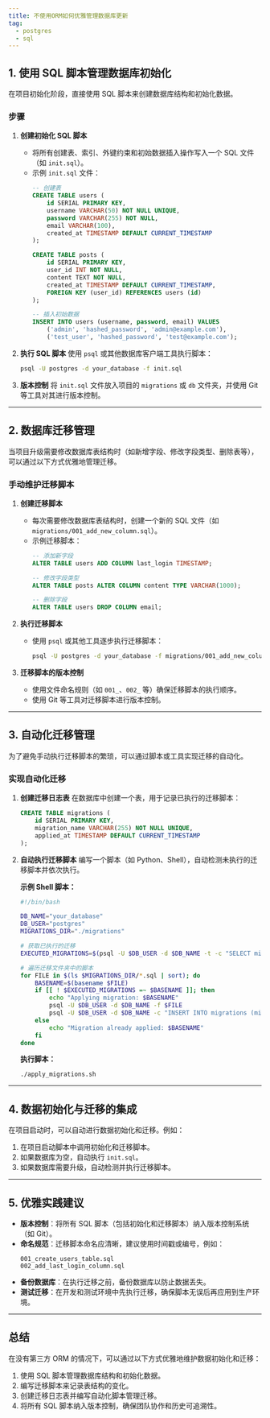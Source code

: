 ```yaml
---
title: 不使用ORM如何优雅管理数据库更新
tag: 
  - postgres
  - sql
---
```


## **1. 使用 SQL 脚本管理数据库初始化**
在项目初始化阶段，直接使用 SQL 脚本来创建数据库结构和初始化数据。

### **步骤**
1. **创建初始化 SQL 脚本**
   - 将所有创建表、索引、外键约束和初始数据插入操作写入一个 SQL 文件（如 `init.sql`）。
   - 示例 `init.sql` 文件：
     ```sql
     -- 创建表
     CREATE TABLE users (
         id SERIAL PRIMARY KEY,
         username VARCHAR(50) NOT NULL UNIQUE,
         password VARCHAR(255) NOT NULL,
         email VARCHAR(100),
         created_at TIMESTAMP DEFAULT CURRENT_TIMESTAMP
     );

     CREATE TABLE posts (
         id SERIAL PRIMARY KEY,
         user_id INT NOT NULL,
         content TEXT NOT NULL,
         created_at TIMESTAMP DEFAULT CURRENT_TIMESTAMP,
         FOREIGN KEY (user_id) REFERENCES users (id)
     );

     -- 插入初始数据
     INSERT INTO users (username, password, email) VALUES
         ('admin', 'hashed_password', 'admin@example.com'),
         ('test_user', 'hashed_password', 'test@example.com');
     ```

2. **执行 SQL 脚本**
   使用 `psql` 或其他数据库客户端工具执行脚本：
   ```bash
   psql -U postgres -d your_database -f init.sql
   ```

3. **版本控制**
   将 `init.sql` 文件放入项目的 `migrations` 或 `db` 文件夹，并使用 Git 等工具对其进行版本控制。

---

## **2. 数据库迁移管理**
当项目升级需要修改数据库表结构时（如新增字段、修改字段类型、删除表等），可以通过以下方式优雅地管理迁移。

### **手动维护迁移脚本**
1. **创建迁移脚本**
   - 每次需要修改数据库表结构时，创建一个新的 SQL 文件（如 `migrations/001_add_new_column.sql`）。
   - 示例迁移脚本：
     ```sql
     -- 添加新字段
     ALTER TABLE users ADD COLUMN last_login TIMESTAMP;

     -- 修改字段类型
     ALTER TABLE posts ALTER COLUMN content TYPE VARCHAR(1000);

     -- 删除字段
     ALTER TABLE users DROP COLUMN email;
     ```

2. **执行迁移脚本**
   - 使用 `psql` 或其他工具逐步执行迁移脚本：
     ```bash
     psql -U postgres -d your_database -f migrations/001_add_new_column.sql
     ```

3. **迁移脚本的版本控制**
   - 使用文件命名规则（如 `001_`、`002_` 等）确保迁移脚本的执行顺序。
   - 使用 Git 等工具对迁移脚本进行版本控制。

---

## **3. 自动化迁移管理**
为了避免手动执行迁移脚本的繁琐，可以通过脚本或工具实现迁移的自动化。

### **实现自动化迁移**
1. **创建迁移日志表**
   在数据库中创建一个表，用于记录已执行的迁移脚本：
   ```sql
   CREATE TABLE migrations (
       id SERIAL PRIMARY KEY,
       migration_name VARCHAR(255) NOT NULL UNIQUE,
       applied_at TIMESTAMP DEFAULT CURRENT_TIMESTAMP
   );
   ```

2. **自动执行迁移脚本**
   编写一个脚本（如 Python、Shell），自动检测未执行的迁移脚本并依次执行。

   **示例 Shell 脚本：**
   ```bash
   #!/bin/bash

   DB_NAME="your_database"
   DB_USER="postgres"
   MIGRATIONS_DIR="./migrations"

   # 获取已执行的迁移
   EXECUTED_MIGRATIONS=$(psql -U $DB_USER -d $DB_NAME -t -c "SELECT migration_name FROM migrations")

   # 遍历迁移文件夹中的脚本
   for FILE in $(ls $MIGRATIONS_DIR/*.sql | sort); do
       BASENAME=$(basename $FILE)
       if [[ ! $EXECUTED_MIGRATIONS =~ $BASENAME ]]; then
           echo "Applying migration: $BASENAME"
           psql -U $DB_USER -d $DB_NAME -f $FILE
           psql -U $DB_USER -d $DB_NAME -c "INSERT INTO migrations (migration_name) VALUES ('$BASENAME')"
       else
           echo "Migration already applied: $BASENAME"
       fi
   done
   ```

   **执行脚本：**
   ```bash
   ./apply_migrations.sh
   ```

---

## **4. 数据初始化与迁移的集成**
在项目启动时，可以自动进行数据初始化和迁移。例如：
1. 在项目启动脚本中调用初始化和迁移脚本。
2. 如果数据库为空，自动执行 `init.sql`。
3. 如果数据库需要升级，自动检测并执行迁移脚本。

---

## **5. 优雅实践建议**
- **版本控制**：将所有 SQL 脚本（包括初始化和迁移脚本）纳入版本控制系统（如 Git）。
- **命名规范**：迁移脚本命名应清晰，建议使用时间戳或编号，例如：
  ```
  001_create_users_table.sql
  002_add_last_login_column.sql
  ```
- **备份数据库**：在执行迁移之前，备份数据库以防止数据丢失。
- **测试迁移**：在开发和测试环境中先执行迁移，确保脚本无误后再应用到生产环境。

---

## **总结**
在没有第三方 ORM 的情况下，可以通过以下方式优雅地维护数据初始化和迁移：
1. 使用 SQL 脚本管理数据库结构和初始化数据。
2. 编写迁移脚本来记录表结构的变化。
3. 创建迁移日志表并编写自动化脚本管理迁移。
4. 将所有 SQL 脚本纳入版本控制，确保团队协作和历史可追溯性。
